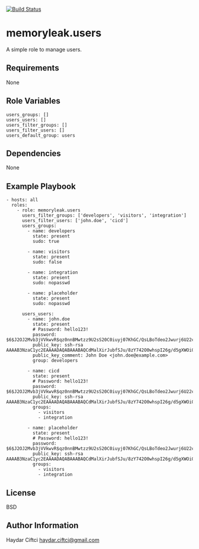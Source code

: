 [![Build Status](https://travis-ci.org/memoryleak/ansible-role-users.svg?branch=master)](https://travis-ci.org/memoryleak/ansible-role-users)

memoryleak.users
================

A simple role to manage users.

Requirements
------------

None

Role Variables
--------------

    users_groups: []
    users_users: []
    users_filter_groups: []
    users_filter_users: []
    users_default_group: users



Dependencies
------------

None

Example Playbook
----------------

    - hosts: all
      roles:
        - role: memoryleak.users
          users_filter_groups: ['developers', 'visitors', 'integration']
          users_filter_users: ['john.doe', 'cicd']
          users_groups:
            - name: developers
              state: present
              sudo: true

            - name: visitors
              state: present
              sudo: false

            - name: integration
              state: present
              sudo: nopasswd

            - name: placeholder
              state: present
              sudo: nopasswd

          users_users:
            - name: john.doe
              state: present
              # Password: hello123!
              password: $6$J2OJ2Mvb3jVVkwvR$qz0nnBMwtzz9U2sS20C0iuyj07KhGC/QsLBoTdeo2Jwurj6U22c7UoknG2F1Kklvyd13hkFpPrEVqXXQyOzLj0
              public_key: ssh-rsa AAAAB3NzaC1yc2EAAAADAQABAAABAQCdMalXirJubfSJu/8zY742O0whspI26g/d5gXWOiGUvCbxUdD8mOUKSvxIW+RKNiQyh9awgag/wTF+7K/RgtTPwVz687a2ZalVGI8/TTeZfldM9SsytCGniX9qyYkha206MV0C2vMbPKsBPFvuMMzZXer/mArl/2a0yDWEUhuHFz2D3ztfLmFVrEUfED8gQfmF4GRFGwlPhKJsMSevSxRaOvdyLfWSnrjVjEnc58W5xEcBXgG03BNZHK5k013tqag06zEC30YBWKqRR2eOf2yfjAkTzoZKM/TRvMaI8IFFH20z8SjuC8q7O1wfp+NEHmB6K7Ml38ByfOGTJiBEwv//
              public_key_comment: John Doe <john.doe@example.com>
              group: developers

            - name: cicd
              state: present
              # Password: hello123!
              password: $6$J2OJ2Mvb3jVVkwvR$qz0nnBMwtzz9U2sS20C0iuyj07KhGC/QsLBoTdeo2Jwurj6U22c7UoknG2F1Kklvyd13hkFpPrEVqXXQyOzLj0
              public_key: ssh-rsa AAAAB3NzaC1yc2EAAAADAQABAAABAQCdMalXirJubfSJu/8zY742O0whspI26g/d5gXWOiGUvCbxUdD8mOUKSvxIW+RKNiQyh9awgag/wTF+7K/RgtTPwVz687a2ZalVGI8/TTeZfldM9SsytCGniX9qyYkha206MV0C2vMbPKsBPFvuMMzZXer/mArl/2a0yDWEUhuHFz2D3ztfLmFVrEUfED8gQfmF4GRFGwlPhKJsMSevSxRaOvdyLfWSnrjVjEnc58W5xEcBXgG03BNZHK5k013tqag06zEC30YBWKqRR2eOf2yfjAkTzoZKM/TRvMaI8IFFH20z8SjuC8q7O1wfp+NEHmB6K7Ml38ByfOGTJiBEwv//
              groups:
                - visitors
                - integration

            - name: placeholder
              state: present
              # Password: hello123!
              password: $6$J2OJ2Mvb3jVVkwvR$qz0nnBMwtzz9U2sS20C0iuyj07KhGC/QsLBoTdeo2Jwurj6U22c7UoknG2F1Kklvyd13hkFpPrEVqXXQyOzLj0
              public_key: ssh-rsa AAAAB3NzaC1yc2EAAAADAQABAAABAQCdMalXirJubfSJu/8zY742O0whspI26g/d5gXWOiGUvCbxUdD8mOUKSvxIW+RKNiQyh9awgag/wTF+7K/RgtTPwVz687a2ZalVGI8/TTeZfldM9SsytCGniX9qyYkha206MV0C2vMbPKsBPFvuMMzZXer/mArl/2a0yDWEUhuHFz2D3ztfLmFVrEUfED8gQfmF4GRFGwlPhKJsMSevSxRaOvdyLfWSnrjVjEnc58W5xEcBXgG03BNZHK5k013tqag06zEC30YBWKqRR2eOf2yfjAkTzoZKM/TRvMaI8IFFH20z8SjuC8q7O1wfp+NEHmB6K7Ml38ByfOGTJiBEwv//
              groups:
                - visitors
                - integration



License
-------

BSD

Author Information
------------------

Haydar Ciftci <haydar.ciftci@gmail.com>
